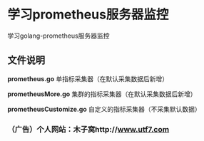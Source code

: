 # 学习prometheus服务器监控

学习golang-prometheus服务器监控

## 文件说明

**prometheus.go**  单指标采集器（在默认采集数据后新增）

**prometheusMore.go**  集群的指标采集器（在默认采集数据后新增）

**prometheusCustomize.go**  自定义的指标采集器（不采集默认数据）

### （广告）个人网站：木子窝http://www.utf7.com